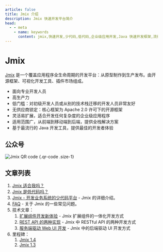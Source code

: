 ```yaml
---
article: false
title: Jmix 介绍
description: Jmix 快速开发平台简介
head:
  - - meta
    - name: keywords
      content: jmix,快速开发,少代码,低代码,企业级应用开发,Java 快速开发框架,流行 Java 框架
---
```


# Jmix

[Jmix](https://jmix.cn) 是一个覆盖应用程序全生命周期的开发平台：从原型制作到生产发布。由开源框架、可视化开发工具、插件市场组成。
 - 面向专业开发人员
 - 高生产力
 - 低门槛：对初级开发人员或从别的技术栈迁移的开发人员非常友好
 - 无供应商锁定：核心框架为 Apache 2.0 许可下的开源框架
 - 灵活易扩展，适合开发任何复杂度的企业级应用程序
 - 适用范围广，从前端到移动端到后端，提供全栈解决方案
 - 基于最流行的 Java 开发工具，提供最佳的开发者体验

## 公众号

![Jmix QR code](https://cdn.abmcode.com/_media/jmix_qr_code.jpg) {.qr-code .size-1}

## 文章列表

1. [Jmix 适合我吗？](evaluate-jmix.md)
2. [Jmix 是低代码吗？](jmix-less-code.md)
3. [Jmix - 开发业务系统的少代码平台](jmix-introduction.md) - Jmix 的详细介绍。
4. [FAQ](jmix-qa.md) - 关于 Jmix 的一些常见问题。
5. 技术文章：
   1. [扩展组件开发新体验](jmix-new-dev-way.md) - Jmix 扩展组件的一体化开发方式
   2. [REST API 的两种实现](jmix-rest-diff-ways.md) - Jmix 中 RESTful API 的两种开发方式
   3. [服务端驱动 Web UI 开发](server-side-ui.md) - Jmix 中的后端驱动 UI 开发方式
6. 里程碑：
   1. [Jmix 1.4](./releases/jmix-1.4.md)
   2. [Jmix 1.3](./releases/jmix-1.3.md)



